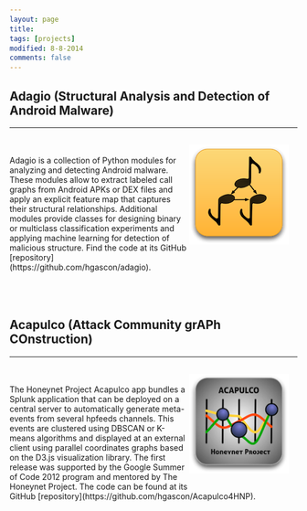 ```yaml
---
layout: page
title: 
tags: [projects]
modified: 8-8-2014
comments: false
---
```



## Adagio (Structural Analysis and Detection of Android Malware)
---
<br>
<img class="project-img" src="../images/icon_adagio.png" style="width:175px;height:175x;float:right;margin:-2px 15px 20px 0px;">
<br>
Adagio is a collection of Python modules for analyzing and detecting Android malware. These modules allow to extract labeled call graphs from Android APKs or DEX files and apply an explicit feature map that captures their structural relationships. Additional modules provide classes for designing binary or multiclass classification experiments and applying machine learning for detection of malicious structure. Find the code at its GitHub [repository](https://github.com/hgascon/adagio). 
<br><br><br><br>

## Acapulco (Attack Community grAPh COnstruction)
---
<br>
<img class="project-img" src="../images/icon_acapulco.png" style="width:175px;height:175x;float:right;margin:-2px 15px 20px 0px;">
<br>
The Honeynet Project Acapulco app bundles a Splunk application that can be deployed on a central server to automatically generate meta-events from several hpfeeds channels. This events are clustered using DBSCAN or K-means algorithms and displayed at an external client using parallel coordinates graphs based on the D3.js visualization library. The first release was supported by the Google Summer of Code 2012 program and mentored by The Honeynet Project. The code can be found at its GitHub [repository](https://github.com/hgascon/Acapulco4HNP).
